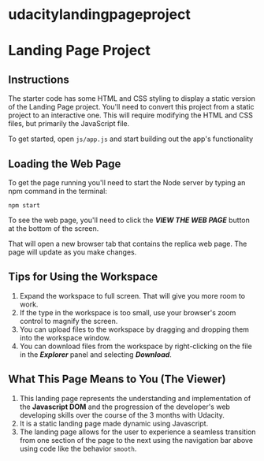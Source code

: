 # udacitylandingpageproject

# Landing Page Project

## Instructions

The starter code has some HTML and CSS styling to display a static version of the Landing Page project. You'll need to convert this project from a static project to an interactive one. This will require modifying the HTML and CSS files, but primarily the JavaScript file.

To get started, open `js/app.js` and start building out the app's functionality

## Loading the Web Page
To get the page running you'll need to start the Node server by typing an npm command in the terminal:
```
npm start
```

To see the web page, you'll need to click the ***VIEW THE WEB PAGE*** button at the bottom of the screen.

That will open a new browser tab that contains the replica web page.  The page will update as you make changes.

## Tips for Using the Workspace

1. Expand the workspace to full screen. That will give you more room to work.
2. If the type in the workspace is too small, use your browser's zoom control to magnify the screen.
3. You can upload files to the workspace by dragging and dropping them into the workspace window.
4. You can download files from the workspace by right-clicking on the file in the ***Explorer*** panel and selecting ***Download***.

## What This Page Means to You (The Viewer)

1. This landing page represents the understanding and implementation of the **Javascript DOM** and the progression of the developer's web developing skills over the course of the 3 months with Udacity.
2. It is a static landing page made dynamic using Javascript.
2. The landing page allows for the user to experience a seamless transition from one section of the page to the next using the navigation bar above using code like the behavior `smooth`.
